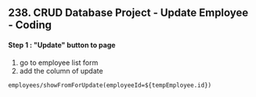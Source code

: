 ## 238. CRUD Database Project - Update Employee - Coding

#### Step 1 : "Update" button to page 

1. go to employee list form 
2. add the column of update 

`employees/showFromForUpdate(employeeId=${tempEmployee.id})`

